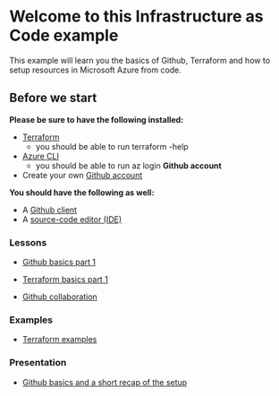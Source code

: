 # Welcome to this Infrastructure as Code example

This example will learn you the basics of Github, Terraform and how to setup resources in Microsoft Azure from code.


## Before we start

**Please be sure to have the following installed:**
- [Terraform](https://www.terraform.io/downloads.html)
   - you should be able to run terraform -help
- [Azure CLI](https://docs.microsoft.com/cli/azure)
   - you should be able to run az login
**Github account**
- Create your own [Github account](https://github.com/join)

**You should have the following as well:**
-  A [Github client](https://desktop.github.com)
- A [source-code editor (IDE)](https://code.visualstudio.com/)

### Lessons

- [Github basics part 1](Github_basics_part_1.md)
- [Terraform basics part 1](Terraform_basics_part_1.md)

- [Github collaboration](Github_part_2.md)

### Examples

- [Terraform examples](Terraform_examples.md)

### Presentation

- [Github basics and a short recap of the setup](Git_basics.pptx)